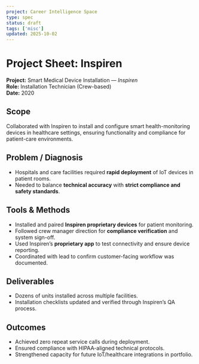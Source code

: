 ```yaml
---
project: Career Intelligence Space
type: spec
status: draft
tags: ['misc']
updated: 2025-10-02
---
```



# Project Sheet: Inspiren

**Project:** Smart Medical Device Installation — *Inspiren*  
**Role:** Installation Technician (Crew-based)  
**Date:** 2020

## Scope
Collaborated with Inspiren to install and configure smart health-monitoring devices in healthcare settings, ensuring functionality and compliance for patient-care environments.

## Problem / Diagnosis
- Hospitals and care facilities required **rapid deployment** of IoT devices in patient rooms.  
- Needed to balance **technical accuracy** with **strict compliance and safety standards**.  

## Tools & Methods
- Installed and paired **Inspiren proprietary devices** for patient monitoring.  
- Followed crew manager direction for **compliance verification** and system sign-off.  
- Used Inspiren’s **proprietary app** to test connectivity and ensure device reporting.  
- Coordinated with lead to confirm customer-facing workflow was documented.  

## Deliverables
- Dozens of units installed across multiple facilities.  
- Installation checklists updated and verified through Inspiren’s QA process.  

## Outcomes
- Achieved zero repeat service calls during deployment.  
- Ensured compliance with HIPAA-aligned technical protocols.  
- Strengthened capacity for future IoT/healthcare integrations in portfolio.
